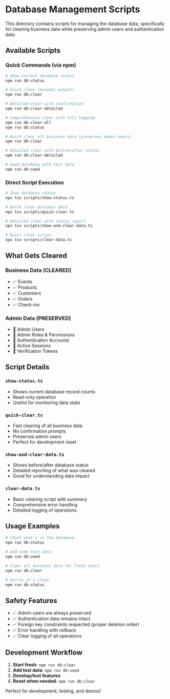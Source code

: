 # Database Management Scripts

This directory contains scripts for managing the database data, specifically for clearing business data while preserving admin users and authentication data.

## Available Scripts

### Quick Commands (via npm)

```bash
# Show current database status
npm run db:status

# Quick clear (minimal output)
npm run db:clear

# Detailed clear with confirmation
npm run db:clear-detailed

# Comprehensive clear with full logging
npm run db:clear-all
npm run db:status

# Quick clear all business data (preserves admin users)
npm run db:clear

# Detailed clear with before/after status
npm run db:clear-detailed

# Seed database with test data
npm run db:seed
```

### Direct Script Execution

```bash
# Show database status
npx tsx scripts/show-status.ts

# Quick clear business data
npx tsx scripts/quick-clear.ts

# Detailed clear with status report
npx tsx scripts/show-and-clear-data.ts

# Basic clear script
npx tsx scripts/clear-data.ts
```

## What Gets Cleared

### Business Data (CLEARED)
- ✅ Events
- ✅ Products  
- ✅ Customers
- ✅ Orders
- ✅ Check-ins

### Admin Data (PRESERVED)
- 🔐 Admin Users
- 🔐 Admin Roles & Permissions
- 🔐 Authentication Accounts
- 🔐 Active Sessions
- 🔐 Verification Tokens

## Script Details

### `show-status.ts`
- Shows current database record counts
- Read-only operation
- Useful for monitoring data state

### `quick-clear.ts`
- Fast clearing of all business data
- No confirmation prompts
- Preserves admin users
- Perfect for development reset

### `show-and-clear-data.ts`
- Shows before/after database status
- Detailed reporting of what was cleared
- Good for understanding data impact

### `clear-data.ts`
- Basic clearing script with summary
- Comprehensive error handling
- Detailed logging of operations

## Usage Examples

```bash
# Check what's in the database
npm run db:status

# Add some test data
npm run db:seed

# Clear all business data for fresh start
npm run db:clear

# Verify it's clean
npm run db:status
```

## Safety Features

- ✅ Admin users are always preserved
- ✅ Authentication data remains intact
- ✅ Foreign key constraints respected (proper deletion order)
- ✅ Error handling with rollback
- ✅ Clear logging of all operations

## Development Workflow

1. **Start fresh**: `npm run db:clear`
2. **Add test data**: `npm run db:seed`
3. **Develop/test features**
4. **Reset when needed**: `npm run db:clear`

Perfect for development, testing, and demos!
